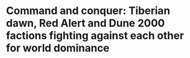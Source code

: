 # Command and conquer: Tiberian dawn, Red Alert and Dune 2000 factions fighting against each other for world dominance
